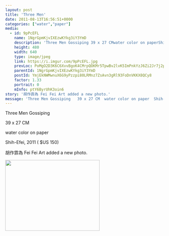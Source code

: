 ```yaml
---
layout: post
title: 'Three Men' 
date: 2011-08-13T16:56:51+0000 
categories: ["water","paper"] 
media:
  - id: 9pPcEFL
    name: 1NgrGpmKjvIXEzwKYkg3iY3YmD
    description: 'Three Men Gossiping 39 x 27 CMwater color on paperShih-Efei, 2011     $US 150'   
    height: 480
    width: 640
    type: image/jpeg
    link: https://i.imgur.com/9pPcEFL.jpg
    prevLoc: PoMgO2D3K6C6XvvBgoK4CMrpQOKMr5TpwBv2lvK5ImPnkYzJ6Zi2Jr7j2p28ulpORop9p3HrokJmgrMQsrYzvjxR7JizD1OAA2rwswGRrrKXvpI4nMy3Pn5wh1pYo1Z4WJum887MGnWrtl6yRAAPL4hB9rAnRVJ0tg0XKxAw8JUkZ77NXNAZFkVA42kV3YsMkpW7AQGMuPGBmZL4k7U73Dl33Y3ETn2
    parentId: 1NgrGpmKjvIXEzwKYkg3iY3YmD
    postId: YmjEkNWMwnuX6G9yPzzpi80LRMnz7ZsAvn3gRl93FoDnVKKX8QCy8
    factor: 1.33
    portrait: 0
    mInfo: ptY6ByrUhK3oin6
story: '胡作霏為 Fei Fei Art added a new photo.'  
message: 'Three Men Gossiping   39 x 27 CM  water color on paper  Shih-Efei, 2011     $US 150'  
---
```


Three Men Gossiping   
39 x 27 CM  
water color on paper  
Shih-Efei, 2011    ( $US 150)
 
 
[//]: #story:
胡作霏為 Fei Fei Art added a new photo.


[//]: #media:  
<a href="https://i.imgur.com/9pPcEFL.jpg"><img src="https://i.imgur.com/9pPcEFL.jpg" height="225" width="300" /></a> 
 

